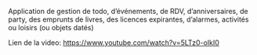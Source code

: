 Application de gestion de todo, d’événements, de RDV, d’anniversaires, de party, 
des emprunts de livres, des licences expirantes, d’alarmes, activités ou loisirs (ou objets datés)

Lien de la video: https://www.youtube.com/watch?v=5LTz0-oIkI0